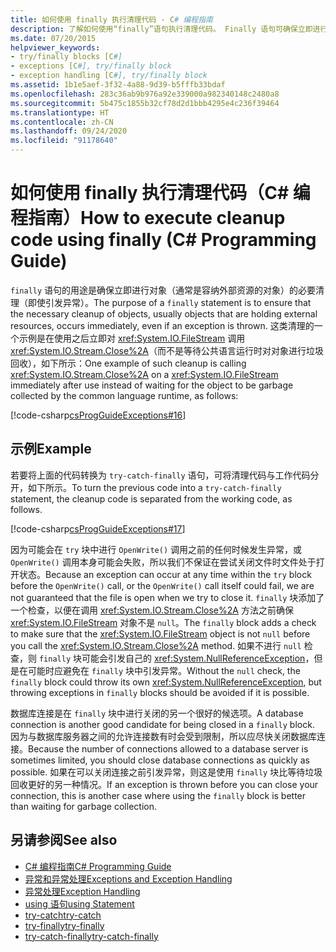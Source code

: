 ```yaml
---
title: 如何使用 finally 执行清理代码 - C# 编程指南
description: 了解如何使用“finally”语句执行清理代码。 Finally 语句可确保立即进行对象的任何必要清理。
ms.date: 07/20/2015
helpviewer_keywords:
- try/finally blocks [C#]
- exceptions [C#], try/finally block
- exception handling [C#], try/finally block
ms.assetid: 1b1e5aef-3f32-4a88-9d39-b5fffb33bdaf
ms.openlocfilehash: 283c36ab9b976a92e339000a982340148c2480a8
ms.sourcegitcommit: 5b475c1855b32cf78d2d1bbb4295e4c236f39464
ms.translationtype: HT
ms.contentlocale: zh-CN
ms.lasthandoff: 09/24/2020
ms.locfileid: "91178640"
---
```

# <a name="how-to-execute-cleanup-code-using-finally-c-programming-guide"></a><span data-ttu-id="591e7-104">如何使用 finally 执行清理代码（C# 编程指南）</span><span class="sxs-lookup"><span data-stu-id="591e7-104">How to execute cleanup code using finally (C# Programming Guide)</span></span>

<span data-ttu-id="591e7-105">`finally` 语句的用途是确保立即进行对象（通常是容纳外部资源的对象）的必要清理（即使引发异常）。</span><span class="sxs-lookup"><span data-stu-id="591e7-105">The purpose of a `finally` statement is to ensure that the necessary cleanup of objects, usually objects that are holding external resources, occurs immediately, even if an exception is thrown.</span></span> <span data-ttu-id="591e7-106">这类清理的一个示例是在使用之后立即对 <xref:System.IO.FileStream> 调用 <xref:System.IO.Stream.Close%2A>（而不是等待公共语言运行时对对象进行垃圾回收），如下所示：</span><span class="sxs-lookup"><span data-stu-id="591e7-106">One example of such cleanup is calling <xref:System.IO.Stream.Close%2A> on a <xref:System.IO.FileStream> immediately after use instead of waiting for the object to be garbage collected by the common language runtime, as follows:</span></span>  
  
 [!code-csharp[csProgGuideExceptions#16](~/samples/snippets/csharp/VS_Snippets_VBCSharp/csProgGuideExceptions/CS/Exceptions.cs#16)]  
  
## <a name="example"></a><span data-ttu-id="591e7-107">示例</span><span class="sxs-lookup"><span data-stu-id="591e7-107">Example</span></span>  

 <span data-ttu-id="591e7-108">若要将上面的代码转换为 `try-catch-finally` 语句，可将清理代码与工作代码分开，如下所示。</span><span class="sxs-lookup"><span data-stu-id="591e7-108">To turn the previous code into a `try-catch-finally` statement, the cleanup code is separated from the working code, as follows.</span></span>  
  
 [!code-csharp[csProgGuideExceptions#17](~/samples/snippets/csharp/VS_Snippets_VBCSharp/csProgGuideExceptions/CS/Exceptions.cs#17)]  
  
 <span data-ttu-id="591e7-109">因为可能会在 `try` 块中进行 `OpenWrite()` 调用之前的任何时候发生异常，或 `OpenWrite()` 调用本身可能会失败，所以我们不保证在尝试关闭文件时文件处于打开状态。</span><span class="sxs-lookup"><span data-stu-id="591e7-109">Because an exception can occur at any time within the `try` block before the `OpenWrite()` call, or the `OpenWrite()` call itself could fail, we are not guaranteed that the file is open when we try to close it.</span></span> <span data-ttu-id="591e7-110">`finally` 块添加了一个检查，以便在调用 <xref:System.IO.Stream.Close%2A> 方法之前确保 <xref:System.IO.FileStream> 对象不是 `null`。</span><span class="sxs-lookup"><span data-stu-id="591e7-110">The `finally` block adds a check to make sure that the <xref:System.IO.FileStream> object is not `null` before you call the <xref:System.IO.Stream.Close%2A> method.</span></span> <span data-ttu-id="591e7-111">如果不进行 `null` 检查，则 `finally` 块可能会引发自己的 <xref:System.NullReferenceException>，但是在可能时应避免在 `finally` 块中引发异常。</span><span class="sxs-lookup"><span data-stu-id="591e7-111">Without the `null` check, the `finally` block could throw its own <xref:System.NullReferenceException>, but throwing exceptions in `finally` blocks should be avoided if it is possible.</span></span>  
  
 <span data-ttu-id="591e7-112">数据库连接是在 `finally` 块中进行关闭的另一个很好的候选项。</span><span class="sxs-lookup"><span data-stu-id="591e7-112">A database connection is another good candidate for being closed in a `finally` block.</span></span> <span data-ttu-id="591e7-113">因为与数据库服务器之间的允许连接数有时会受到限制，所以应尽快关闭数据库连接。</span><span class="sxs-lookup"><span data-stu-id="591e7-113">Because the number of connections allowed to a database server is sometimes limited, you should close database connections as quickly as possible.</span></span> <span data-ttu-id="591e7-114">如果在可以关闭连接之前引发异常，则这是使用 `finally` 块比等待垃圾回收更好的另一种情况。</span><span class="sxs-lookup"><span data-stu-id="591e7-114">If an exception is thrown before you can close your connection, this is another case where using the `finally` block is better than waiting for garbage collection.</span></span>  
  
## <a name="see-also"></a><span data-ttu-id="591e7-115">另请参阅</span><span class="sxs-lookup"><span data-stu-id="591e7-115">See also</span></span>

- [<span data-ttu-id="591e7-116">C# 编程指南</span><span class="sxs-lookup"><span data-stu-id="591e7-116">C# Programming Guide</span></span>](../index.md)
- [<span data-ttu-id="591e7-117">异常和异常处理</span><span class="sxs-lookup"><span data-stu-id="591e7-117">Exceptions and Exception Handling</span></span>](./index.md)
- [<span data-ttu-id="591e7-118">异常处理</span><span class="sxs-lookup"><span data-stu-id="591e7-118">Exception Handling</span></span>](./exception-handling.md)
- [<span data-ttu-id="591e7-119">using 语句</span><span class="sxs-lookup"><span data-stu-id="591e7-119">using Statement</span></span>](../../language-reference/keywords/using-statement.md)
- [<span data-ttu-id="591e7-120">try-catch</span><span class="sxs-lookup"><span data-stu-id="591e7-120">try-catch</span></span>](../../language-reference/keywords/try-catch.md)
- [<span data-ttu-id="591e7-121">try-finally</span><span class="sxs-lookup"><span data-stu-id="591e7-121">try-finally</span></span>](../../language-reference/keywords/try-finally.md)
- [<span data-ttu-id="591e7-122">try-catch-finally</span><span class="sxs-lookup"><span data-stu-id="591e7-122">try-catch-finally</span></span>](../../language-reference/keywords/try-catch-finally.md)
